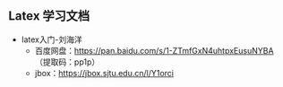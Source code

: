## Latex 学习文档
- latex入门-刘海洋
  - 百度网盘：https://pan.baidu.com/s/1-ZTmfGxN4uhtpxEusuNYBA （提取码：pp1p）
  - jbox：https://jbox.sjtu.edu.cn/l/Y1orci

